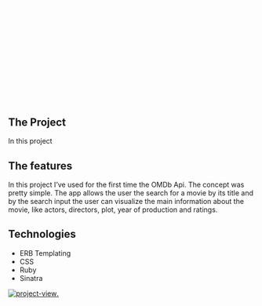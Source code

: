 ![Banner](/public/banner-movies.gif)

## The Project

In this project

## The features

In this project I’ve used for the first time the OMDb Api. The concept was pretty simple. The app allows the user the search for a movie by its title and by the search input the user can visualize the main information about the movie, like actors, directors, plot, year of production and ratings.

## Technologies

- ERB Templating
- CSS
- Ruby
- Sinatra

[<img alt="project-view" src="https://us.123rf.com/450wm/giamportone/giamportone1804/giamportone180400109/99753262-stock-vector-click-here-button-with-arrow-pointer-icon.jpg?ver=6" width="40%">.](https://warm-basin-03855.herokuapp.com/)
